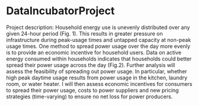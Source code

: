 # DataIncubatorProject
Project description:
Household energy use is unevenly distributed over any given 24-hour period (Fig. 1). This results in greater pressure on infrastructure during peak-usage times
and untapped capacity at non-peak usage times. One method to spread power usage over the day more evenly is to provide an economic incentive for
household users. Data on active energy consumed within households indicates that households could better spread their power usage across the day (Fig.2). Further analysis will assess the feasibility of spreading out power usage. In particular, whether high peak daytime usage results from
power usage in the kitchen, laundry room, or water heater. I will then assess economic incentives for consumers to spread their power usage, 
costs to power suppliers and new pricing strategies (time-varying) to ensure no net loss for power producers. 
